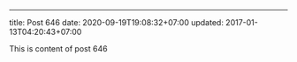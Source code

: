 ---
title: Post 646
date: 2020-09-19T19:08:32+07:00
updated: 2017-01-13T04:20:43+07:00

This is content of post 646